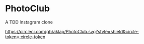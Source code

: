 # PhotoClub
A TDD Instagram clone

https://circleci.com/gh/aklap/PhotoClub.svg?style=shield&circle-token=:circle-token


